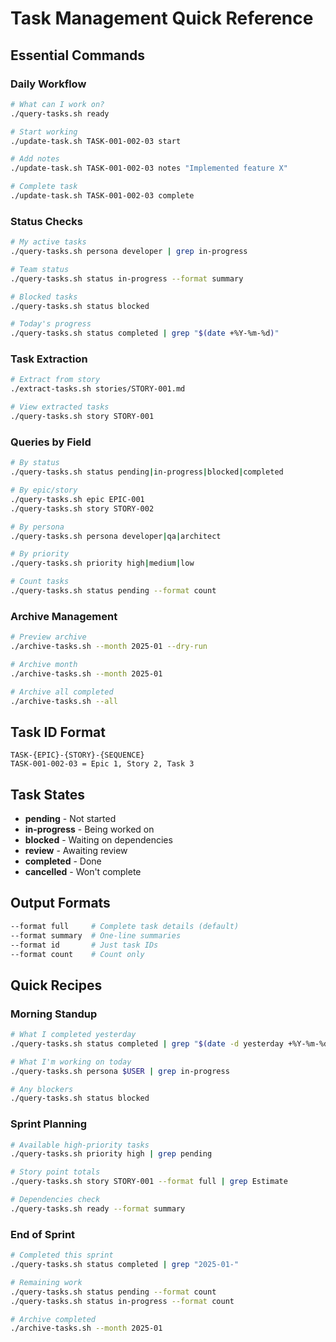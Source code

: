 # Task Management Quick Reference

## Essential Commands

### Daily Workflow
```bash
# What can I work on?
./query-tasks.sh ready

# Start working
./update-task.sh TASK-001-002-03 start

# Add notes
./update-task.sh TASK-001-002-03 notes "Implemented feature X"

# Complete task
./update-task.sh TASK-001-002-03 complete
```

### Status Checks
```bash
# My active tasks
./query-tasks.sh persona developer | grep in-progress

# Team status
./query-tasks.sh status in-progress --format summary

# Blocked tasks
./query-tasks.sh status blocked

# Today's progress
./query-tasks.sh status completed | grep "$(date +%Y-%m-%d)"
```

### Task Extraction
```bash
# Extract from story
./extract-tasks.sh stories/STORY-001.md

# View extracted tasks
./query-tasks.sh story STORY-001
```

### Queries by Field
```bash
# By status
./query-tasks.sh status pending|in-progress|blocked|completed

# By epic/story
./query-tasks.sh epic EPIC-001
./query-tasks.sh story STORY-002

# By persona
./query-tasks.sh persona developer|qa|architect

# By priority
./query-tasks.sh priority high|medium|low

# Count tasks
./query-tasks.sh status pending --format count
```

### Archive Management
```bash
# Preview archive
./archive-tasks.sh --month 2025-01 --dry-run

# Archive month
./archive-tasks.sh --month 2025-01

# Archive all completed
./archive-tasks.sh --all
```

## Task ID Format
```
TASK-{EPIC}-{STORY}-{SEQUENCE}
TASK-001-002-03 = Epic 1, Story 2, Task 3
```

## Task States
- **pending** - Not started
- **in-progress** - Being worked on
- **blocked** - Waiting on dependencies
- **review** - Awaiting review
- **completed** - Done
- **cancelled** - Won't complete

## Output Formats
```bash
--format full     # Complete task details (default)
--format summary  # One-line summaries  
--format id       # Just task IDs
--format count    # Count only
```

## Quick Recipes

### Morning Standup
```bash
# What I completed yesterday
./query-tasks.sh status completed | grep "$(date -d yesterday +%Y-%m-%d)"

# What I'm working on today
./query-tasks.sh persona $USER | grep in-progress

# Any blockers
./query-tasks.sh status blocked
```

### Sprint Planning
```bash
# Available high-priority tasks
./query-tasks.sh priority high | grep pending

# Story point totals
./query-tasks.sh story STORY-001 --format full | grep Estimate

# Dependencies check
./query-tasks.sh ready --format summary
```

### End of Sprint
```bash
# Completed this sprint
./query-tasks.sh status completed | grep "2025-01-"

# Remaining work
./query-tasks.sh status pending --format count
./query-tasks.sh status in-progress --format count

# Archive completed
./archive-tasks.sh --month 2025-01
```